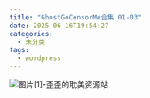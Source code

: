 ```yaml
---
title: "GhostGoCensorMe合集 01-03"
date: 2025-06-16T19:54:27
categories:
  - 未分类
tags:
  - wordpress
---
```


![图片[1]-歪歪的耽美资源站](/images/ghostgocensorme%e5%90%88%e9%9b%86-01-03-0.jpg)
